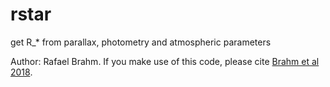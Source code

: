 # rstar
get R_* from parallax, photometry and atmospheric parameters

Author: Rafael Brahm. If you make use of this code, please cite [Brahm et al 2018](http://adsabs.harvard.edu/abs/2018MNRAS.477.2572B).
